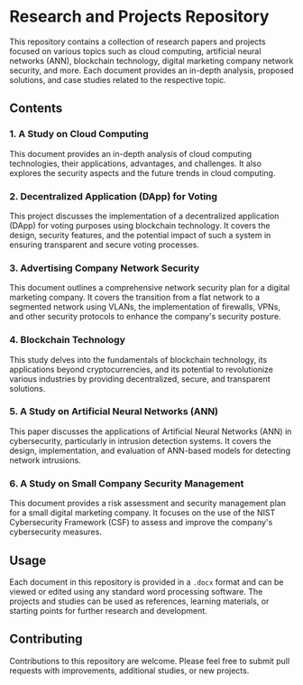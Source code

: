 # Research and Projects Repository

This repository contains a collection of research papers and projects focused on various topics such as cloud computing, artificial neural networks (ANN), blockchain technology, digital marketing company network security, and more. Each document provides an in-depth analysis, proposed solutions, and case studies related to the respective topic.

## Contents

### 1. A Study on Cloud Computing
This document provides an in-depth analysis of cloud computing technologies, their applications, advantages, and challenges. It also explores the security aspects and the future trends in cloud computing.

### 2. Decentralized Application (DApp) for Voting
This project discusses the implementation of a decentralized application (DApp) for voting purposes using blockchain technology. It covers the design, security features, and the potential impact of such a system in ensuring transparent and secure voting processes.

### 3. Advertising Company Network Security
This document outlines a comprehensive network security plan for a digital marketing company. It covers the transition from a flat network to a segmented network using VLANs, the implementation of firewalls, VPNs, and other security protocols to enhance the company's security posture.

### 4. Blockchain Technology
This study delves into the fundamentals of blockchain technology, its applications beyond cryptocurrencies, and its potential to revolutionize various industries by providing decentralized, secure, and transparent solutions.

### 5. A Study on Artificial Neural Networks (ANN)
This paper discusses the applications of Artificial Neural Networks (ANN) in cybersecurity, particularly in intrusion detection systems. It covers the design, implementation, and evaluation of ANN-based models for detecting network intrusions.

### 6. A Study on Small Company Security Management
This document provides a risk assessment and security management plan for a small digital marketing company. It focuses on the use of the NIST Cybersecurity Framework (CSF) to assess and improve the company's cybersecurity measures.

## Usage

Each document in this repository is provided in a `.docx` format and can be viewed or edited using any standard word processing software. The projects and studies can be used as references, learning materials, or starting points for further research and development.

## Contributing

Contributions to this repository are welcome. Please feel free to submit pull requests with improvements, additional studies, or new projects.
